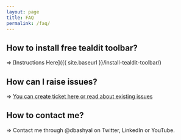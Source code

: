 ```yaml
---
layout: page
title: FAQ
permalink: /faq/
---
```


## How to install free tealdit toolbar?

=> [Instructions Here]({{ site.baseurl }}/install-tealdit-toolbar/)

## How can I raise issues?

=> [You can create ticket here or read about existing issues](https://github.com/Wibiya/cdn/issues/new)

## How to contact me?

=> Contact me through @dbashyal on Twitter, LinkedIn or YouTube.

